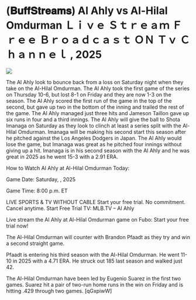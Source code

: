 # (𝐁𝐮𝐟𝐟𝐒𝐭𝐫𝐞𝐚𝐦𝐬) Al Ahly vs Al-Hilal Omdurman Ｌｉｖｅ Ｓｔｒｅａｍ Ｆｒｅｅ Ｂｒｏａｄｃａｓｔ ＯＮ Ｔｖ Ｃｈａｎｎｅｌ , 2025  
  
  
[![](https://i.imgur.com/qSNzIqt.png)](https://movie.rssnews.media/VDnnxKQX.php)  
  
The Al Ahly look to bounce back from a loss on Saturday night when they take on the Al-Hilal Omdurman. The Al Ahly took the first game of the series on Thursday 10-6, but lost 8-1 on Friday and they are now 1-3 on the season. The Al Ahly scored the first run of the game in the top of the second, but gave up two in the bottom of the inning and trailed the rest of the game. The Al Ahly managed just three hits and Jameson Taillon gave up six runs in four and a third innings. The Al Ahly will give the ball to Shota Imanaga on Saturday as they look to clinch at least a series split with the Al-Hilal Omdurman. Imanaga will be making his second start this season after he pitched against the Los Angeles Dodgers in Japan. The Al Ahly would lose the game, but Imanaga was great as he pitched four innings without giving up a hit. Imanaga is in his second season with the Al Ahly and he was great in 2025 as he went 15-3 with a 2.91 ERA.

How to Watch Al Ahly at Al-Hilal Omdurman Today:

Game Date: Saturday, , 2025

Game Time: 8:00 p.m. ET

LIVE SPORTS & TV WITHOUT CABLE
Start your free trial. No commitment. Cancel anytime.
Start Free Trial
TV: MLB.TV – Al Ahly

Live stream the Al Ahly at Al-Hilal Omdurman game on Fubo: Start your free trial now!

The Al-Hilal Omdurman will counter with Brandon Pfaadt as they try and win a second straight game.

Pfaadt is entering his third season with the Al-Hilal Omdurman. He went 11-10 in 2025 with a 4.71 ERA. He struck out 185 last season and walked just 42.

The Al-Hilal Omdurman have been led by Eugenio Suarez in the first two games. Suarez hit a pair of two-run home runs in the win on Friday and is hitting .429 through two games. [qGxpiwW]